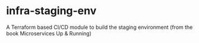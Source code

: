 # infra-staging-env
A Terraform based CI/CD module to build the staging environment (from the book Microservices Up &amp; Running)
